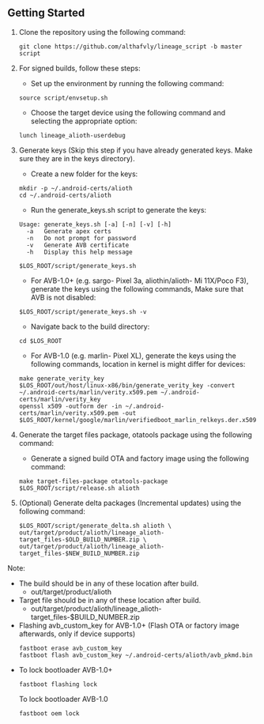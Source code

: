 ## Getting Started

1. Clone the repository using the following command:
   ```
   git clone https://github.com/althafvly/lineage_script -b master script
   ```
2. For signed builds, follow these steps:

   - Set up the environment by running the following command:

   ```
   source script/envsetup.sh
   ```

   - Choose the target device using the following command and selecting the appropriate option:

   ```
   lunch lineage_alioth-userdebug
   ```

3. Generate keys (Skip this step if you have already generated keys. Make sure they are in the keys directory).

   - Create a new folder for the keys:

   ```
   mkdir -p ~/.android-certs/alioth
   cd ~/.android-certs/alioth
   ```

   - Run the generate_keys.sh script to generate the keys:

   ```
   Usage: generate_keys.sh [-a] [-n] [-v] [-h]
     -a   Generate apex certs
     -n   Do not prompt for password
     -v   Generate AVB certificate
     -h   Display this help message
   ```

   ```
   $LOS_ROOT/script/generate_keys.sh
   ```

   - For AVB-1.0+ (e.g. sargo- Pixel 3a, aliothin/alioth- Mi 11X/Poco F3), generate the keys using the following commands, Make sure that AVB is not disabled:

   ```
   $LOS_ROOT/script/generate_keys.sh -v
   ```

   - Navigate back to the build directory:

   ```
   cd $LOS_ROOT
   ```

   - For AVB-1.0 (e.g. marlin- Pixel XL), generate the keys using the following commands, location in kernel is might differ for devices:

   ```
   make generate_verity_key
   $LOS_ROOT/out/host/linux-x86/bin/generate_verity_key -convert ~/.android-certs/marlin/verity.x509.pem ~/.android-certs/marlin/verity_key
   openssl x509 -outform der -in ~/.android-certs/marlin/verity.x509.pem -out $LOS_ROOT/kernel/google/marlin/verifiedboot_marlin_relkeys.der.x509
   ```


4. Generate the target files package, otatools package using the following command:
   - Generate a signed build OTA and factory image using the following command:
   ```
   make target-files-package otatools-package
   $LOS_ROOT/script/release.sh alioth
   ```
5. (Optional) Generate delta packages (Incremental updates) using the following command:

   ```
   $LOS_ROOT/script/generate_delta.sh alioth \
   out/target/product/alioth/lineage_alioth-target_files-$OLD_BUILD_NUMBER.zip \
   out/target/product/alioth/lineage_alioth-target_files-$NEW_BUILD_NUMBER.zip
   ```

Note:

- The build should be in any of these location after build.
  - out/target/product/alioth
- Target file should be in any of these location after build.
  - out/target/product/alioth/lineage_alioth-target_files-$BUILD_NUMBER.zip
- Flashing avb_custom_key for AVB-1.0+ (Flash OTA or factory image afterwards, only if device supports)
  ```
  fastboot erase avb_custom_key
  fastboot flash avb_custom_key ~/.android-certs/alioth/avb_pkmd.bin
  ```
- To lock bootloader AVB-1.0+
  ```
  fastboot flashing lock
  ```
  To lock bootloader AVB-1.0
  ```
  fastboot oem lock
  ```
